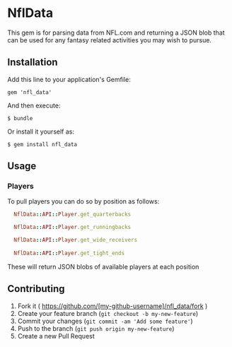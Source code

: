 # NflData

This gem is for parsing data from NFL.com and returning a JSON blob that can be used for any fantasy related activities you may wish to pursue.

## Installation

Add this line to your application's Gemfile:

    gem 'nfl_data'

And then execute:

    $ bundle

Or install it yourself as:

    $ gem install nfl_data

## Usage

### Players

To pull players you can do so by position as follows:

```ruby
  NflData::API::Player.get_quarterbacks

  NflData::API::Player.get_runningbacks

  NflData::API::Player.get_wide_receivers
  
  NflData::API::Player.get_tight_ends
```

These will return JSON blobs of available players at each position

## Contributing

1. Fork it ( https://github.com/[my-github-username]/nfl_data/fork )
2. Create your feature branch (`git checkout -b my-new-feature`)
3. Commit your changes (`git commit -am 'Add some feature'`)
4. Push to the branch (`git push origin my-new-feature`)
5. Create a new Pull Request
